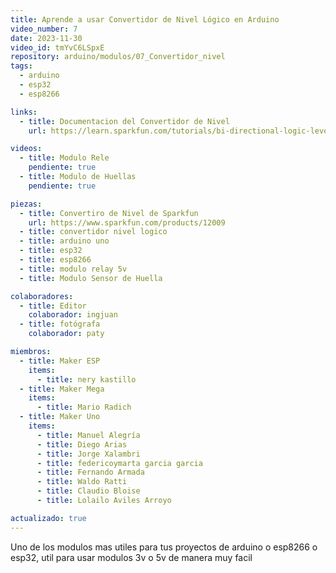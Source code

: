 ```yaml
---
title: Aprende a usar Convertidor de Nivel Lógico en Arduino
video_number: 7
date: 2023-11-30
video_id: tmYvC6LSpxE
repository: arduino/modulos/07_Convertidor_nivel
tags:
  - arduino
  - esp32
  - esp8266

links:
  - title: Documentacion del Convertidor de Nivel
    url: https://learn.sparkfun.com/tutorials/bi-directional-logic-level-converter-hookup-guide

videos:
  - title: Modulo Rele
    pendiente: true
  - title: Modulo de Huellas
    pendiente: true

piezas:
  - title: Convertiro de Nivel de Sparkfun
    url: https://www.sparkfun.com/products/12009
  - title: convertidor nivel logico
  - title: arduino uno
  - title: esp32
  - title: esp8266
  - title: modulo relay 5v
  - title: Modulo Sensor de Huella

colaboradores:
  - title: Editor
    colaborador: ingjuan
  - title: fotógrafa
    colaborador: paty

miembros: 
  - title: Maker ESP
    items:
      - title: nery kastillo
  - title: Maker Mega
    items:
      - title: Mario Radich
  - title: Maker Uno
    items:
      - title: Manuel Alegría
      - title: Diego Arias
      - title: Jorge Xalambri
      - title: federicoymarta garcia garcia
      - title: Fernando Armada
      - title: Waldo Ratti
      - title: Claudio Bloise
      - title: Lolailo Aviles Arroyo

actualizado: true
---
```


Uno de los modulos mas utiles para tus proyectos de arduino o esp8266 o esp32, util para usar modulos 3v o 5v de manera muy facil

